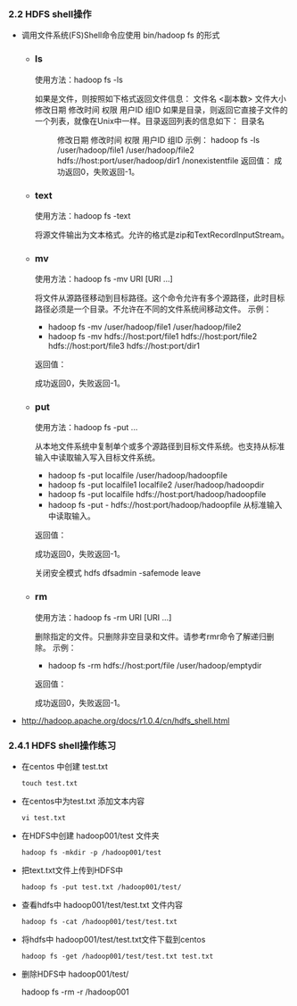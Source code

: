 ### 2.2 HDFS shell操作

- 调用文件系统(FS)Shell命令应使用 bin/hadoop fs <args>的形式

  - ### ls

    使用方法：hadoop fs -ls <args>

    如果是文件，则按照如下格式返回文件信息：
    文件名 <副本数> 文件大小 修改日期 修改时间 权限 用户ID 组ID 
    如果是目录，则返回它直接子文件的一个列表，就像在Unix中一样。目录返回列表的信息如下：
    目录名 <dir> 修改日期 修改时间 权限 用户ID 组ID 
    示例：
    hadoop fs -ls /user/hadoop/file1 /user/hadoop/file2 hdfs://host:port/user/hadoop/dir1 /nonexistentfile 
    返回值：
    成功返回0，失败返回-1。 

  - ### text

    使用方法：hadoop fs -text <src> 

    将源文件输出为文本格式。允许的格式是zip和TextRecordInputStream。

  - ### mv

    使用方法：hadoop fs -mv URI [URI …] <dest>

    将文件从源路径移动到目标路径。这个命令允许有多个源路径，此时目标路径必须是一个目录。不允许在不同的文件系统间移动文件。 
    示例：

    - hadoop fs -mv /user/hadoop/file1 /user/hadoop/file2
    - hadoop fs -mv hdfs://host:port/file1 hdfs://host:port/file2 hdfs://host:port/file3 hdfs://host:port/dir1

    返回值：

    成功返回0，失败返回-1。

  - ### put

    使用方法：hadoop fs -put <localsrc> ... <dst>

    从本地文件系统中复制单个或多个源路径到目标文件系统。也支持从标准输入中读取输入写入目标文件系统。

    - hadoop fs -put localfile /user/hadoop/hadoopfile
    - hadoop fs -put localfile1 localfile2 /user/hadoop/hadoopdir
    - hadoop fs -put localfile hdfs://host:port/hadoop/hadoopfile
    - hadoop fs -put - hdfs://host:port/hadoop/hadoopfile 
      从标准输入中读取输入。

    返回值：

    成功返回0，失败返回-1。

    关闭安全模式 hdfs dfsadmin -safemode leave

  - ### rm

    使用方法：hadoop fs -rm URI [URI …]

    删除指定的文件。只删除非空目录和文件。请参考rmr命令了解递归删除。
    示例：

    - hadoop fs -rm hdfs://host:port/file /user/hadoop/emptydir

    返回值：

    成功返回0，失败返回-1。

- http://hadoop.apache.org/docs/r1.0.4/cn/hdfs_shell.html

### 2.4.1 HDFS shell操作练习

- 在centos 中创建 test.txt  

  ```shell
  touch test.txt
  ```

- 在centos中为test.txt 添加文本内容

  ```shell
  vi test.txt
  ```

- 在HDFS中创建 hadoop001/test 文件夹

  ``` shell
  hadoop fs -mkdir -p /hadoop001/test
  ```

- 把text.txt文件上传到HDFS中

  ```shell
  hadoop fs -put test.txt /hadoop001/test/
  ```

- 查看hdfs中 hadoop001/test/test.txt 文件内容

  ```shell
  hadoop fs -cat /hadoop001/test/test.txt
  ```

- 将hdfs中 hadoop001/test/test.txt文件下载到centos

   ```shell
   hadoop fs -get /hadoop001/test/test.txt test.txt
   ```

- 删除HDFS中 hadoop001/test/

   hadoop fs -rm -r /hadoop001

